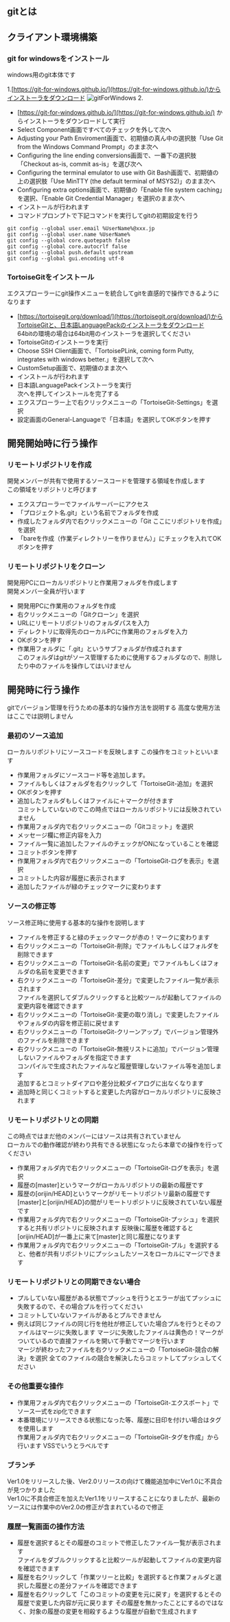 ## gitとは


## クライアント環境構築
### git for windowsをインストール

windows用のgit本体です

1.[https://git-for-windows.github.io/](https://git-for-windows.github.io/)からインストーラをダウンロード
![gitForWindows](./images/gitForWindows1.png)
2. 

- [https://git-for-windows.github.io/](https://git-for-windows.github.io/)
からインストーラをダウンロードして実行
- Select Component画面ですべてのチェックを外して次へ
- Adjusting your Path Enviroment画面で、初期値の真ん中の選択肢「Use Git from the Windows Command Prompt」のまま次へ
- Configuring the line ending conversions画面で、一番下の選択肢「Checkout as-is, commit as-is」を選び次へ
- Configuring the terminal emulator to use with Git Bash画面で、初期値の上の選択肢「Use MinTTY (the default terminal of MSYS2)」のまま次へ
- Configuring extra options画面で、初期値の「Enable file system caching」を選択、「Enable Git Credential Manager」を選択のまま次へ
- インストールが行われます
- コマンドプロンプトで下記コマンドを実行してgitの初期設定を行う

```
git config --global user.email %UserName%@xxx.jp
git config --global user.name %UserName%
git config --global core.quotepath false
git config --global core.autocrlf false
git config --global push.default upstream
git config --global gui.encoding utf-8
```

### TortoiseGitをインストール

エクスプローラーにgit操作メニューを統合してgitを直感的で操作できるようになります

- [https://tortoisegit.org/download/](https://tortoisegit.org/download/)からTortoiseGitと、日本語LanguagePackのインストーラをダウンロード  
64bitの環境の場合は64bit用のインストーラを選択してください
- TortoiseGitのインストーラを実行
- Choose SSH Client画面で、「TortoisePLink, coming form Putty, integrates with windows better.」を選択して次へ
- CustomSetup画面で、初期値のまま次へ
- インストールが行われます
- 日本語LanguagePackインストーラを実行  
次へを押してインストールを完了する
- エクスプローラー上で右クリックメニューの「TortoiseGit-Settings」を選択
- 設定画面のGeneral-Languageで「日本語」を選択してOKボタンを押す

## 開発開始時に行う操作

### リモートリポジトリを作成

開発メンバーが共有で使用するソースコードを管理する領域を作成します  
この領域をリポジトリと呼びます

- エクスプローラーでファイルサーバーにアクセス
- 「プロジェクト名.git」という名前でフォルダを作成
- 作成したフォルダ内で右クリックメニューの「Git ここにリポジトリを作成」を選択
- 「bareを作成（作業ディレクトリーを作りません）」にチェックを入れてOKボタンを押す

### リモートリポジトリをクローン

開発用PCにローカルリポジトリと作業用フォルダを作成します  
開発メンバー全員が行います

- 開発用PCに作業用のフォルダを作成
- 右クリックメニューの「Gitクローン」を選択
- URLにリモートリポジトリのフォルダパスを入力
- ディレクトリに取得先のローカルPCに作業用のフォルダを入力
- OKボタンを押す
- 作業用フォルダに「.git」というサブフォルダが作成されます  
このフォルダはgitがソース管理するために使用するフォルダなので、削除したり中のファイルを操作してはいけません

## 開発時に行う操作

gitでバージョン管理を行うための基本的な操作方法を説明する
高度な使用方法はここでは説明しません

### 最初のソース追加

ローカルリポジトリにソースコードを反映します
この操作をコミットといいます

- 作業用フォルダにソースコード等を追加します。
- ファイルもしくはフォルダを右クリックして「TortoiseGit-追加」を選択  
- OKボタンを押す
- 追加したフォルダもしくはファイルに＋マークが付きます   
コミットしていないのでこの時点ではローカルリポジトリには反映されていません
- 作業用フォルダ内で右クリックメニューの「Gitコミット」を選択
- メッセージ欄に修正内容を入力
- ファイル一覧に追加したファイルのチェックがONになっていることを確認
- コミットボタンを押す
- 作業用フォルダ内で右クリックメニューの「TortoiseGit-ログを表示」を選択
- コミットした内容が履歴に表示されます
- 追加したファイルが緑のチェックマークに変わります

### ソースの修正等

ソース修正時に使用する基本的な操作を説明します

- ファイルを修正すると緑のチェックマークが赤の！マークに変わります
- 右クリックメニューの「TortoiseGit-削除」でファイルもしくはフォルダを削除できます
- 右クリックメニューの「TortoiseGit-名前の変更」でファイルもしくはフォルダの名前を変更できます
- 右クリックメニューの「TortoiseGit-差分」で変更したファイル一覧が表示されます  
ファイルを選択してダブルクリックすると比較ツールが起動してファイルの変更内容を確認できます
- 右クリックメニューの「TortoiseGit-変更の取り消し」で変更したファイルやフォルダの内容を修正前に戻せます
- 右クリックメニューの「TortoiseGit-クリーンアップ」でバージョン管理外のファイルを削除できます
- 右クリックメニューの「TortoiseGit-無視リストに追加」でバージョン管理しないファイルやフォルダを指定できます  
コンパイルで生成されたファイルなど履歴管理しないファイル等を追加します  
追加するとコミットダイアロや差分比較ダイアログに出なくなります
- 追加時と同じくコミットすると変更した内容がローカルリポジトリに反映されます

### リモートリポジトリとの同期

この時点ではまだ他のメンバーにはソースは共有されていません  
ローカルでの動作確認が終わり共有できる状態になったら本章での操作を行ってください

- 作業用フォルダ内で右クリックメニューの「TortoiseGit-ログを表示」を選択
- 履歴の[master]というマークがローカルリポジトリの最新の履歴です
- 履歴の[orijin/HEAD]というマークがリモートリポジトリ最新の履歴です  
[master]と[orijin/HEAD]の間がリモートリポジトリに反映されていない履歴です
- 作業用フォルダ内で右クリックメニューの「TortoiseGit-プッシュ」を選択すると共有リポジトリに反映されます 
反映後に履歴を確認すると[orijin/HEAD]が一番上に来て[master]と同じ履歴になります
- 作業用フォルダ内で右クリックメニューの「TortoiseGit-プル」を選択すると、他者が共有リポジトリにプッシュしたソースをローカルにマージできます

### リモートリポジトリとの同期できない場合

- プルしていない履歴がある状態でプッシュを行うとエラーが出てプッシュに失敗するので、その場合プルを行ってください
- コミットしていないファイルがあるとプルできません
- 例えば同じファイルの同じ行を他社が修正していた場合プルを行うとそのファイルはマージに失敗します 
マージに失敗したファイルは黄色の！マークがついているので直接ファイルを開いて手動でマージを行います  
マージが終わったファイルを右クリックメニューの「TortoiseGit-競合の解決」を選択
全てのファイルの競合を解決したらコミットしてプッシュしてください

### その他重要な操作

- 作業用フォルダ内で右クリックメニューの「TortoiseGit-エクスポート」でソース一式をzip化できます
- 本番環境にリリースできる状態になった等、履歴に目印を付けい場合はタグを使用します  
作業用フォルダ内で右クリックメニューの「TortoiseGit-タグを作成」から行います
VSSでいうとラベルです

### ブランチ

Ver1.0をリリースした後、Ver2.0リリースの向けて機能追加中にVer1.0に不具合が見つかりました  
Ver1.0に不具合修正を加えたVer1.1をリリースすることになりましたが、最新のソースには作業中のVer2.0の修正が含まれているので修正

### 履歴一覧画面の操作方法

- 履歴を選択するとその履歴のコミットで修正したファイル一覧が表示されます  
ファイルをダブルクリックすると比較ツールが起動してファイルの変更内容を確認できます
- 履歴を右クリックして「作業ツリーと比較」を選択すると作業フォルダと選択した履歴との差分ファイルを確認できます
- 履歴を右クリックして「このコミットの変更を元に戻す」を選択するとその履歴で変更した内容が元に戻ります 
その履歴を無かったことにするのではなく、対象の履歴の変更を相殺するような履歴が自動で生成されます
